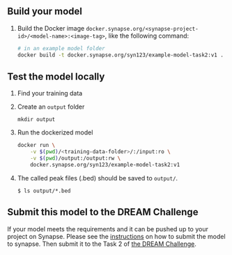 ## Build your model

1. Build the Docker image `docker.synapse.org/<synapse-project-id>/<model-name>:<image-tag>`, like the following command:

   ```bash
   # in an example model folder
   docker build -t docker.synapse.org/syn123/example-model-task2:v1 .
   ```

## Test the model locally

1. Find your training data
2. Create an `output` folder

   ```
   mkdir output
   ```

3. Run the dockerized model

   ```bash
   docker run \
       -v $(pwd)/<training-data-folder>/:/input:ro \
       -v $(pwd)/output:/output:rw \
       docker.synapse.org/syn123/example-model-task2:v1
   ```

4. The called peak files (.bed) should be saved to `output/`.

   ```
   $ ls output/*.bed
   ```

## Submit this model to the DREAM Challenge

If your model meets the requirements and it can be pushed up to your project on Synapse. Please see the [instructions] on how to submit the model to synapse. Then submit it to the Task 2 of [the DREAM Challenge].

[the DREAM Challenge]: https://www.synapse.org/#!Synapse:syn26720920/wiki/615338
[instructions]: https://www.synapse.org/#!Synapse:syn26720920/wiki/620141
